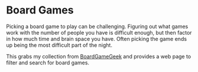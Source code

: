 # Board Games

Picking a board game to play can be challenging. Figuring out what games work
with the number of people you have is difficult enough, but then factor in how
much time and brain space you have. Often picking the game ends up being the most
difficult part of the night.

This grabs my collection from [BoardGameGeek](https://boardgamegeek.com/) and
provides a web page to filter and search for board games.
